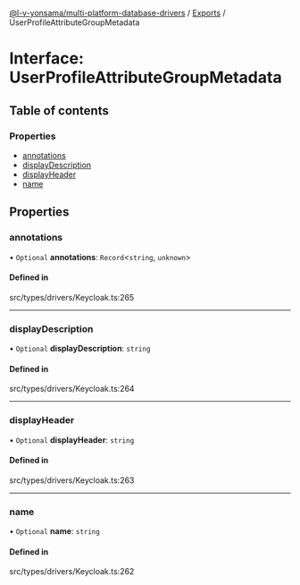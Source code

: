 [@l-v-yonsama/multi-platform-database-drivers](../README.md) / [Exports](../modules.md) / UserProfileAttributeGroupMetadata

# Interface: UserProfileAttributeGroupMetadata

## Table of contents

### Properties

- [annotations](UserProfileAttributeGroupMetadata.md#annotations)
- [displayDescription](UserProfileAttributeGroupMetadata.md#displaydescription)
- [displayHeader](UserProfileAttributeGroupMetadata.md#displayheader)
- [name](UserProfileAttributeGroupMetadata.md#name)

## Properties

### annotations

• `Optional` **annotations**: `Record`<`string`, `unknown`\>

#### Defined in

src/types/drivers/Keycloak.ts:265

___

### displayDescription

• `Optional` **displayDescription**: `string`

#### Defined in

src/types/drivers/Keycloak.ts:264

___

### displayHeader

• `Optional` **displayHeader**: `string`

#### Defined in

src/types/drivers/Keycloak.ts:263

___

### name

• `Optional` **name**: `string`

#### Defined in

src/types/drivers/Keycloak.ts:262
